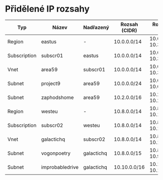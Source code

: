 # Přidělené IP rozsahy

| Typ       | Název      | Nadřazený     | Rozsah (CIDR)      | Rozsah (od-do)         | Tagy            |
|-----------|------------|---------------|--------------------|------------------------|-----------------|
| Region | eastus | - | 10.0.0.0/14 | 10.0.0.0 - 10.3.255.255 | public, prod |
| Subscription | subscr01 | eastus | 10.0.0.0/14 | 10.0.0.0 - 10.3.255.255 | app1 |
| Vnet | area59 | subscr01 | 10.0.0.0/14 | 10.0.0.0 - 10.3.255.255 | internal |
| Subnet | project9 | area59 | 10.0.0.0/24 | 10.0.0.0 - 10.0.0.255 | dmz |
| Subnet | zaphodshome | area59 | 10.2.0.0/16 | 10.2.0.0 - 10.2.255.255 | backend |
| Region | westeu | - | 10.8.0.0/14 | 10.8.0.0 - 10.11.255.255 | private |
| Subscription | subscr02 | westeu | 10.8.0.0/14 | 10.8.0.0 - 10.11.255.255 | app2 |
| Vnet | galactichq | subscr02 | 10.8.0.0/14 | 10.8.0.0 - 10.11.255.255 | external |
| Subnet | vogonpoetry | galactichq | 10.8.0.0/15 | 10.8.0.0 - 10.9.255.255 | frontend |
| Subnet | improbabledrive | galactichq | 10.10.0.0/16 | 10.10.0.0 - 10.10.255.255 | database |
